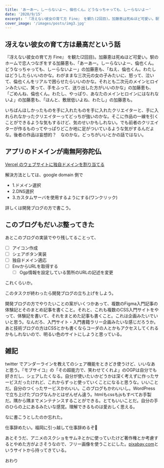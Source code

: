 ```yaml
---
title: 'あーあー。しーらないよー、倫也くん。どうなっちゃっても、しーらないよー'
date: '2020/9/15'
excerpt: '『冴えない彼女の育て方 Fine』 を観た(2回目)。加藤恵は死ぬほど可愛い。駅のホームで恋人つなぎをする加藤恵も、「あーあー。しーらないよー、倫也くん。どうなっちゃっても、しーらないよー」の加藤恵も、「ねえ、倫也くん。わたしはどうしたらいいのかな。'
cover_image: '/images/posts/img3.jpg'
---
```


## 冴えない彼女の育て方は最高だという話
『冴えない彼女の育て方 Fine』 を観た(2回目)。加藤恵は死ぬほど可愛い。駅のホームで恋人つなぎをする加藤恵も、「あーあー。しーらないよー、倫也くん。どうなっちゃっても、しーらないよー」の加藤恵も、「ねえ、倫也くん。わたしはどうしたらいいのかな。わがままな三次元の女の子みたいに、怒って、泣いて、倫也くんをリアルで困らせたらいいのかな。それとも二次元のメインヒロインみたいに、笑って、手をふって、送り出した方がいいのかな」の加藤恵も、「ごめんね、倫也くん。わたし、やっぱり、あなたのメインヒロインにはなれないよ」の加藤恵も、「ほんと、敷居低いよね、わたし」の加藤恵も。

いちばんほしかったものを手に入れたものを手に入れたクリエイターと、手に入れられなかったクリエイターってどっちが強いのかな。そこに作品の一線を引くことができるような気もするけど、気のせいかもしれない。でも前者のクリエイターが作るものってやっぱりどこか地に足がついているような気がするんだよな。後者の作品は妄想的？　なのかな。どっちがいいとかの話ではない。

## アプリのドメインが南無阿弥陀仏
[Vercel のウェブサイトに独自ドメインを割り当てる](https://maku.blog/p/9vakw8i/)

解決方法としては、google domain 側で
- 1.ドメイン選択
- 2.DNS選択
- 3.カスタムサーバを使用するようにする(ワンクリック)

詳しくは開発ブログの方で書こう。

## このブログもだいぶ整ってきた
あとこのブログの実装でやり残してることって、

- [ ] アイコン作成
- [ ] シェアボタン実装
- [ ] 独自ドメイン適応
- [ ] EnvからURLを取得する
    - [ ] Ogp情報を設定している箇所のURLの記述を変更

これくらいか。

このタスクが終わったら開発ブログの立ち上げをしよう。

開発ブログの方でやりたいことの案がいくつかあって、複数のFigma入門記事の体験記とそのまとめ記事を書くこと。それと、これも複数のCSS入門サイトをやって、体験記を書いて、それをまとめた記事も書くこと。これは企画みたいでいいと思う。なんだろ、入門サイト・入門書籍ラリー企画みたいな感じだろうか。あと技術ブログの方はCSSとかも書くならコーダの人とかもアクセスしてくれるかもしれないので、明るい色のサイトにしようと思っている。

## 雑記
twitter でアンダーラインを教えてのシェア機能をときどき使うけど、いいなあと思う。『モブサイコ』の「その超能力で、笑わせてくれよ」のOGPは自分でも好きだし、シェアしたくなる。自分が使いたいかどうかは深く考えずに作ったサービスだったけれど、これからずっと使っていくことになると思うな。いいことだ。自分のつくったサービスかわいい。このブログもかわいいし。WordPressで立ち上げたブログなんかとはぜんぜん違う。htmlもcssもjsもすべてお手製だ。隅から隅までメンテナンスすることができる。とてもいいことだ。自分の手のひらの上にあるみたいな感覚。理解できるものは愛おしく思える。

なに書こうとしたのか忘れた。

仕事辞めたい。福岡に引っ越して仕事辞めるぞ💪

あとそうだ、アニメのスクショをサムネとかに使っていたけど著作権とか考慮するとやめた方がよさそうなので、フリー画像を使うことにした。[pixabay.com](https://pixabay.com/ja/images/search/?order=ec)というサイトから持ってきている。

おわり

